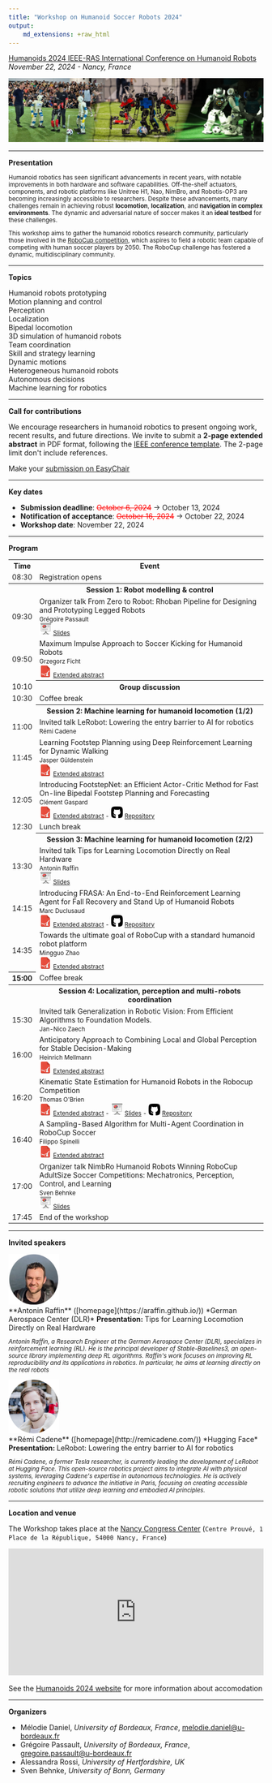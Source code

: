 ```yaml
---
title: "Workshop on Humanoid Soccer Robots 2024"
output:
    md_extensions: +raw_html
---
```


<div class="text-center">

[Humanoids 2024 IEEE-RAS International Conference on Humanoid Robots](https://2024.ieee-humanoids.org/)  
*November 22, 2024 - Nancy, France*

<img src="imgs/header.jpg" style="max-height:200px; max-width:100%; aspect:1" />

</div>

<hr/>

**Presentation**

<small>

Humanoid robotics has seen significant advancements in recent years, with notable improvements in both hardware and software capabilities. Off-the-shelf actuators, components, and robotic platforms like Unitree H1, Nao, NimBro, and Robotis-OP3 are becoming increasingly accessible to researchers. Despite these advancements, many challenges remain in achieving robust **locomotion**, **localization**, and **navigation in complex environments**. The dynamic and adversarial nature of soccer makes it an **ideal testbed** for these challenges.

This workshop aims to gather the humanoid robotics research community, particularly those involved in the [RoboCup competition](https://www.robocup.org/), which aspires to field a robotic team capable of competing with human soccer players by 2050. The RoboCup challenge has fostered a dynamic, multidisciplinary community. 

</small>

<hr/>

**Topics**

<div class="row mb-3">
<div class="col-md-4 col-sm-6"><span class="badge text-bg-primary">Humanoid robots prototyping</span></div>
<div class="col-md-4 col-sm-6"><span class="badge text-bg-primary">Motion planning and control</span></div>
<div class="col-md-4 col-sm-6"><span class="badge text-bg-primary">Perception</span></div>
<div class="col-md-4 col-sm-6"><span class="badge text-bg-primary">Localization</span></div>
<div class="col-md-4 col-sm-6"><span class="badge text-bg-primary">Bipedal locomotion</span></div>
<div class="col-md-4 col-sm-6"><span class="badge text-bg-primary">3D simulation of humanoid robots</span></div>
<div class="col-md-4 col-sm-6"><span class="badge text-bg-primary">Team coordination</span></div>
<div class="col-md-4 col-sm-6"><span class="badge text-bg-primary">Skill and strategy learning</span></div>
<div class="col-md-4 col-sm-6"><span class="badge text-bg-primary">Dynamic motions</span></div>
<div class="col-md-4 col-sm-6"><span class="badge text-bg-primary">Heterogeneous humanoid robots</span></div>
<div class="col-md-4 col-sm-6"><span class="badge text-bg-primary">Autonomous decisions</span></div>
<div class="col-md-4 col-sm-6"><span class="badge text-bg-primary">Machine learning for robotics</span></div>
</div>

<hr/>

**Call for contributions**

We encourage researchers in humanoid robotics to present ongoing work, recent results, and future directions.
We invite to submit a **2-page extended abstract** in PDF format, following the [IEEE conference template](https://www.ieee.org/conferences/publishing/templates.html).
The 2-page limit don't include references.

<div class="alert alert-success">
<p>

Make your [submission on EasyChair](https://easychair.org/my/conference?conf=whsr2024)

</p>
</div>

<hr/>

**Key dates**


<ul>
<li><b>Submission deadline</b>: <s style="color:red">October 6, 2024</s> &rarr; October 13, 2024</li>
<li><b>Notification of acceptance</b>: <s style="color:red">October 16, 2024</s> &rarr; October 22, 2024</li>
<li><b>Workshop date</b>: November 22, 2024</li>
</ul>

<hr/>

**Program**

<div class="table-responsive">
<table class="table table-striped">
<tr>
<th>Time</th>
<th>Event</th>
</tr>

<tr class="opacity-50 bg-warning">
<td>08:30</td>
<td>Registration opens</td>
</tr>

<tr>
<th></th>
<th class="text-center">Session 1: Robot modelling &amp; control</th>
</tr>

<tr>
<td>09:30</td>
<td>
    <span class="badge badge-primary bg-primary">Organizer talk</span>
    From Zero to Robot: Rhoban Pipeline for Designing and Prototyping Legged Robots
    <br/>
    <small>
        Grégoire Passault
        <br/>
        <img src="imgs/slides.png" width="24" /> <a target="_blank" href="slides/rhoban/">Slides</a>
    </small> 
</td>
</tr>

<tr>
<td>09:50</td>
<td>
    Maximum Impulse Approach to Soccer Kicking for Humanoid Robots<br/>
    <small>
        Grzegorz Ficht
        <br/>
        <img src="imgs/pdf.png" width="24" /> <a target="_blank" href="files/paper_5.pdf">Extended abstract</a>
    </small> 
</td>
</tr>

<tr>
<td>10:10</td>
<th class="text-center">Group discussion</th>
</tr>

<tr class="opacity-50 bg-warning">
<td>10:30</td>
<td>
    Coffee break
</td>
</tr>

<tr>
<td></td>
<th class="text-center">Session 2: Machine learning for humanoid locomotion (1/2)</th>
</tr>

<tr>
<td>11:00</td>
<td>
    <span class="badge badge-primary bg-primary">Invited talk</span> LeRobot: Lowering the entry barrier to AI for robotics <br/>
    <small>Rémi Cadene</small>
</td>
</tr>

<tr>
<td>11:45</td>
<td>
    Learning Footstep Planning using Deep Reinforcement Learning for Dynamic Walking<br/>
    <small>
        Jasper Güldenstein
        <br/>
        <img src="imgs/pdf.png" width="24" /> <a target="_blank" href="files/paper_4.pdf">Extended abstract</a>
    </small>
</td>
</tr>

<tr>
<td>12:05</td>
<td>
    Introducing FootstepNet: an Efficient Actor-Critic Method for Fast On-line Bipedal Footstep Planning and Forecasting<br/>
    <small>
        Clément Gaspard
        <br/>
        <img src="imgs/pdf.png" width="24" /> <a target="_blank" href="files/paper_3.pdf">Extended abstract</a>
        -
        <img src="imgs/github.png" width="24" /> <a target="_blank" href="https://github.com/rhoban/footstepnet_envs">Repository</a>
    </small>
</td>
</tr>

<tr class="opacity-50 bg-warning">
<td>12:30</td>
<td>
    Lunch break
</td>
</tr>

<tr>
<td></td>
<th class="text-center">Session 3: Machine learning for humanoid locomotion (2/2)</th>
</tr>

<tr>
<td>13:30</td>
<td>
    <span class="badge badge-primary bg-primary">Invited talk</span> Tips for Learning Locomotion Directly on Real Hardware <br/>
    <small>
        Antonin Raffin
        <br/>
        <img src="imgs/slides.png" width="24" /> <a target="_blank" href="https://araffin.github.io/slides/ingredients-learning-locomotion/">Slides</a>
    </small> 
</td>
</tr>

<tr>
<td>14:15</td>
<td>
    Introducing FRASA: An End-to-End Reinforcement Learning Agent for Fall Recovery and Stand Up of Humanoid Robots<br/>
    <small>
        Marc Duclusaud
        <br/>
        <img src="imgs/pdf.png" width="24" /> <a target="_blank" href="files/paper_2.pdf">Extended abstract</a>
        -
        <img src="imgs/github.png" width="24" /> <a target="_blank" href="https://github.com/rhoban/frasa">Repository</a>
    </small>
</td>
</tr>

<tr>
<td>14:35</td>
<td>
    Towards the ultimate goal of RoboCup with a standard humanoid robot platform<br/>
    <small>
        Mingguo Zhao
        <br/>
        <img src="imgs/pdf.png" width="24" /> <a target="_blank" href="files/paper_6.pdf">Extended abstract</a>
    </small>
</td>
</tr>


<tr class="opacity-50 bg-warning">
<th>15:00</th>
<td>
    Coffee break
</td>
</tr>

<tr>
<th></th>
<th class="text-center">Session 4: Localization, perception and multi-robots coordination</th>
</tr>

<tr>
<td>15:30</td>
<td>
    <span class="badge badge-primary bg-primary">Invited talk</span> Generalization in Robotic Vision: From Efficient Algorithms to Foundation Models.<br/>
    <small>Jan-Nico Zaech</small>
</td>
</tr>

<tr>
<td>16:00</td>
<td>
    Anticipatory Approach to Combining Local and Global Perception for Stable Decision-Making<br/>
    <small>
        Heinrich Mellmann
        <br/>
        <img src="imgs/pdf.png" width="24" /> <a target="_blank" href="files/paper_8.pdf">Extended abstract</a>
    </small>
</td>
</tr>

<tr>
<td>16:20</td>
<td>
    Kinematic State Estimation for Humanoid Robots in the Robocup Competition<br/>
    <small>
        Thomas O'Brien
        <br/>
        <img src="imgs/pdf.png" width="24" /> <a target="_blank" href="files/paper_1.pdf">Extended abstract</a>
        -
        <img src="imgs/slides.png" width="24" /> <a target="_blank" href="https://uoneduau-my.sharepoint.com/:p:/g/personal/c3304696_uon_edu_au/EawjYan5zSBCsAhFAfElZ5MBRaxE-5dawg4hQofN_q3lXw?e=DwU6wx">Slides</a>
        -
        <img src="imgs/github.png" width="24" /> <a target="_blank" href="https://github.com/NUbots/NUbots">Repository</a>
    </small>
</td>
</tr>

<tr>
<td>16:40</td>
<td>
    A Sampling-Based Algorithm for Multi-Agent Coordination in RoboCup Soccer<br/>
    <small>
        Filippo Spinelli
        <br/>
        <img src="imgs/pdf.png" width="24" /> <a target="_blank" href="files/paper_7.pdf">Extended abstract</a>
    </small>
</td>
</tr>

<tr>
<td>17:00</td>
<td>
    <span class="badge badge-primary bg-primary">Organizer talk</span>
    NimbRo Humanoid Robots Winning RoboCup AdultSize Soccer Competitions: Mechatronics, Perception, Control, and Learning
    <br/>
    <small>
        Sven Behnke
        <br/>
        <img src="imgs/slides.png" width="24" /> <a target="_blank" href="slides/Humanoids_2024_Soccer_WS_Sven_Behnke_11_22.pdf">Slides</a>
    </small> 
</td>
</tr>

<tr class="bg-warning opacity-50">
<td>17:45</td>
<td>
    End of the workshop
</td>
</tr>

</table>
</div>

<hr/>

**Invited speakers**

<div class="row">

<div class="col-md-6">
<img style="width:100px" class="m-2 float-start" src="imgs/araffin.jpg" />
<div>
**Antonin Raffin** ([homepage](https://araffin.github.io/))  
*German Aerospace Center (DLR)*
<b>
Presentation:
</b>
Tips for Learning Locomotion Directly on Real Hardware


<small>

*Antonin Raffin, a Research Engineer at the German Aerospace Center (DLR), specializes in reinforcement learning (RL). He is the principal developer of Stable-Baselines3, an open-source library implementing deep RL algorithms. Raffin's work focuses on improving RL reproducibility and its applications in robotics. In particular, he aims at learning directly on the real robots*

</small>

</div>
</div>

<div class="col-md-6">
<img style="width:100px" class="m-2 float-start" src="imgs/rcadene.jpg" />
<div>
**Rémi Cadene** ([homepage](http://remicadene.com/))  
*Hugging Face*

<b>
Presentation:
</b>
LeRobot: Lowering the entry barrier to AI for robotics

<small>

*Rémi Cadene, a former Tesla researcher, is currently leading the development of LeRobot at Hugging Face. This open-source robotics project aims to integrate AI with physical systems, leveraging Cadene's expertise in autonomous technologies. He is actively recruiting engineers to advance the initiative in Paris, focusing on creating accessible robotic solutions that utilize deep learning and embodied AI principles.*

</small>

</div>
</div>

</div>

<hr/>

**Location and venue**

The Workshop takes place at the [Nancy Congress Center](https://maps.app.goo.gl/PXe9GkALbdEsfzY87) (``Centre Prouvé, 1 Place de la République, 54000 Nancy, France``)

<iframe src="https://www.google.com/maps/embed?pb=!1m18!1m12!1m3!1d2633.925339760166!2d6.174914875532612!3d48.68779207130952!2m3!1f0!2f0!3f0!3m2!1i1024!2i768!4f13.1!3m3!1m2!1s0x4794987199096b25%3A0x3cbade60c4bb1899!2sNancy%20Congress%20Center%20-%20Centre%20Prouv%C3%A9!5e0!3m2!1sen!2sfr!4v1726838381067!5m2!1sen!2sfr" width="100%" height="250" style="border:0;" allowfullscreen="" loading="lazy" referrerpolicy="no-referrer-when-downgrade"></iframe>

See the [Humanoids 2024 website](https://2024.ieee-humanoids.org/event-center/accommodation/) for more information about accomodation

<hr/>

**Organizers**

* Mélodie Daniel, *University of Bordeaux, France*, [melodie.daniel@u-bordeaux.fr](mailto:melodie.daniel@u-bordeaux.fr)
* Grégoire Passault, *University of Bordeaux, France*, [gregoire.passault@u-bordeaux.fr](mailto:gregoire.passault@u-bordeaux.fr)
* Alessandra Rossi, *University of Hertfordshire, UK*
* Sven Behnke, *University of Bonn, Germany*